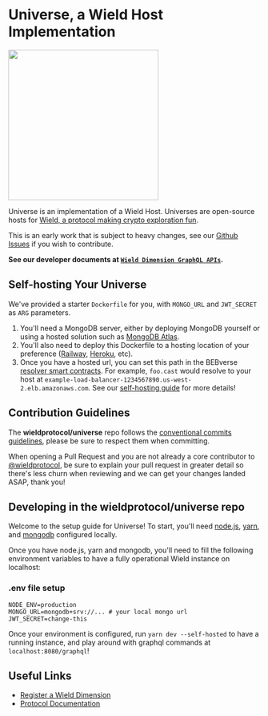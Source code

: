 # Universe, a Wield Host Implementation

<img src="./.misc/header.png" width="300" />

Universe is an implementation of a Wield Host. Universes are open-source hosts
for [Wield, a protocol making crypto exploration fun](https://wield.co).

This is an early work that is subject to heavy changes, see our
[Github Issues](https://github.com/wieldprotocol/dimension/issues) if you wish
to contribute.

**See our developer documents at
[`Wield Dimension GraphQL APIs`](https://docs.wield.co/developers).**

## Self-hosting Your Universe

We've provided a starter `Dockerfile` for you, with `MONGO_URL` and `JWT_SECRET`
as `ARG` parameters.

1. You'll need a MongoDB server, either by deploying MongoDB yourself or using a
   hosted solution such as [MongoDB Atlas](https://www.mongodb.com/cloud/atlas).
2. You'll also need to deploy this Dockerfile to a hosting location of your
   preference ([Railway](https://railway.app),
   [Heroku](https://www.heroku.com/), etc).
3. Once you have a hosted url, you can set this path in the BEBverse
   [resolver smart contracts](https://github.com/wieldprotocol/contracts). For
   example, `foo.cast` would resolve to your host at
   `example-load-balancer-1234567890.us-west-2.elb.amazonaws.com`. See our
   [self-hosting guide](https://docs.wield.co/selfhosting#configuring-the-resolver-contract)
   for more details!

## Contribution Guidelines

The **wieldprotocol/universe** repo follows the
[conventional commits guidelines](https://www.conventionalcommits.org/en/v1.0.0/#summary),
please be sure to respect them when committing.

When opening a Pull Request and you are not already a core contributor to
[@wieldprotocol](https://github.com/wieldprotocol), be sure to explain your pull
request in greater detail so there's less churn when reviewing and we can get
your changes landed ASAP, thank you!

## Developing in the wieldprotocol/universe repo

Welcome to the setup guide for Universe! To start, you'll need
[node.js](https://github.com/nvm-sh/nvm),
[yarn](https://classic.yarnpkg.com/lang/en/docs/install/#mac-stable), and
[mongodb](https://www.mongodb.com/docs/manual/tutorial/install-mongodb-on-os-x/)
configured locally.

Once you have node.js, yarn and mongodb, you'll need to fill the following
environment variables to have a fully operational Wield instance on localhost:

### .env file setup

```
NODE_ENV=production
MONGO_URL=mongodb+srv://... # your local mongo url
JWT_SECRET=change-this
```

Once your environment is configured, run `yarn dev --self-hosted` to have a
running instance, and play around with graphql commands at
`localhost:8080/graphql`!

## Useful Links

- [Register a Wield Dimension](https://wield.co)
- [Protocol Documentation](https://docs.wield.co)

